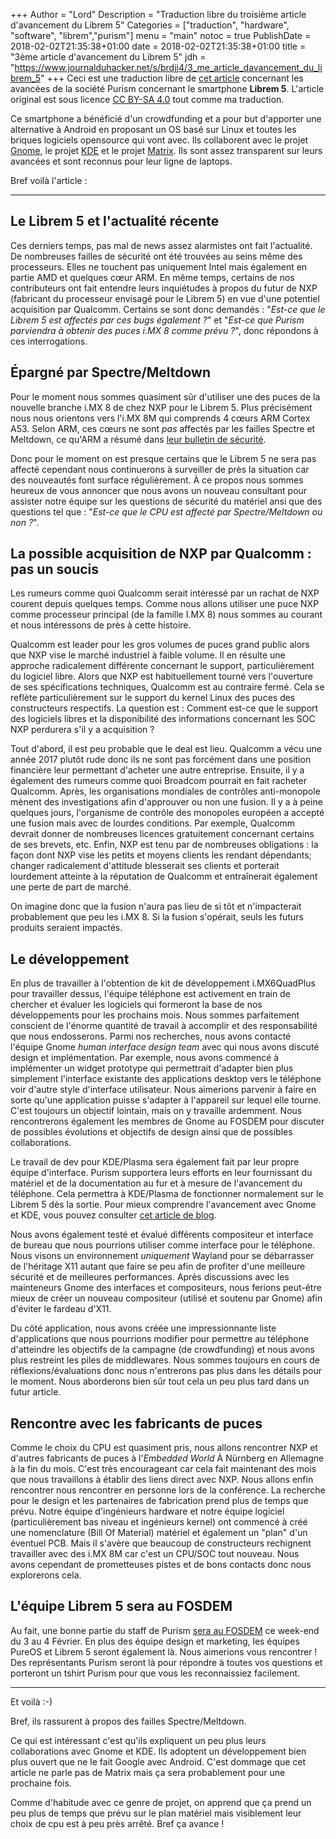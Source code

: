 +++
Author = "Lord"
Description = "Traduction libre du troisième article d'avancement du Librem 5"
Categories = ["traduction", "hardware", "software", "librem","purism"]
menu = "main"
notoc = true
PublishDate = 2018-02-02T21:35:38+01:00
date = 2018-02-02T21:35:38+01:00
title = "3ème article d'avancement du Librem 5"
jdh = "https://www.journalduhacker.net/s/brdjj4/3_me_article_davancement_du_librem_5"
+++
Ceci est une traduction libre de [cet article](https://puri.sm/posts/librem5-progress-report-3/) concernant les avancées de la société Purism concernant le smartphone **Librem 5**.
L'article original est sous licence [CC BY-SA 4.0](https://creativecommons.org/licenses/by-sa/4.0/) tout comme ma traduction.


Ce smartphone a bénéficié d'un crowdfunding et a pour but d'apporter une alternative à Android en proposant un OS basé sur Linux et toutes les briques logiciels opensource qui vont avec.
Ils collaborent avec le projet [Gnome](https://www.gnome.org), le projet [KDE](https://www.kde.org) et le projet [Matrix](https://matrix.org).
Ils sont assez transparent sur leurs avancées et sont reconnus pour leur ligne de laptops.

Bref voilà l'article :

-------

## Le Librem 5 et l'actualité récente

Ces derniers temps, pas mal de news assez alarmistes ont fait l'actualité.
De nombreuses failles de sécurité ont été trouvées au seins même des processeurs.
Elles ne touchent pas uniquement Intel mais également en partie AMD et quelques cœur ARM.
En même temps, certains de nos contributeurs ont fait entendre leurs inquiétudes à propos du futur de NXP (fabricant du processeur envisagé pour le Librem 5) en vue d'une potentiel acquisition par Qualcomm. Certains se sont donc demandés :
"*Est-ce que le Librem 5 est affectés par ces bugs également ?*" et "*Est-ce que Purism parviendra à obtenir des puces i.MX 8 comme prévu ?*", donc répondons à ces interrogations.

## Épargné par Spectre/Meltdown

Pour le moment nous sommes quasiment sûr d'utiliser une des puces de la nouvelle branche i.MX 8 de chez NXP pour le Librem 5.
Plus précisément nous nous orientons vers l'i.MX 8M qui comprends 4 cœurs ARM Cortex A53.
Selon ARM, ces cœurs ne sont *pas* affectés par les failles Spectre et Meltdown, ce qu'ARM a résumé dans [leur bulletin de sécurité](https://developer.arm.com/support/security-update).

Donc pour le moment on est presque certains que le Librem 5 ne sera pas affecté cependant nous continuerons à surveiller de près la situation car des nouveautés font surface régulièrement.
À ce propos nous sommes heureux de vous annoncer que nous avons un nouveau consultant pour assister notre équipe sur les questions de sécurité du matériel ansi que des questions tel que : "*Est-ce que le CPU est affecté par Spectre/Meltdown ou non ?*".

## La possible acquisition de NXP par Qualcomm : pas un soucis

Les rumeurs comme quoi Qualcomm serait intéressé par un rachat de NXP courent depuis quelques temps.
Comme nous allons utiliser une puce NXP comme processeur principal (de la famille I.MX 8) nous sommes au courant et nous intéressons de près à cette histoire.

Qualcomm est leader pour les gros volumes de puces grand public alors que NXP vise le marché industriel à faible volume.
Il en résulte une approche radicalement différente concernant le support, particulièrement du logiciel libre.
Alors que NXP est habituellement tourné vers l'ouverture de ses spécifications techniques, Qualcomm est au contraire fermé.
Cela se reflète particulièrement sur le support du kernel Linux des puces des constructeurs respectifs.
La question est : Comment est-ce que le support des logiciels libres et la disponibilité des informations concernant les SOC NXP perdurera s'il y a acquisition ?

Tout d'abord, il est peu probable que le deal est lieu.
Qualcomm a vécu une année 2017 plutôt rude donc ils ne sont pas forcément dans une position financière leur permettant d'acheter une autre entreprise.
Ensuite, il y a également des rumeurs comme quoi Broadcom pourrait en fait racheter Qualcomm.
Après, les organisations mondiales de contrôles anti-monopole mènent des investigations afin d'approuver ou non une fusion.
Il y a à peine quelques jours, l'organisme de contrôle des monopoles européen a accepté une fusion mais avec de lourdes conditions.
Par exemple, Qualcomm devrait donner de nombreuses licences gratuitement concernant certains de ses brevets, etc.
Enfin, NXP est tenu par de nombreuses obligations : la façon dont NXP vise les petits et moyens clients les rendant dépendants; changer radicalement d'attitude blesserait ses clients et porterait lourdement atteinte à la réputation de Qualcomm et entraînerait également une perte de part de marché.

On imagine donc que la fusion n'aura pas lieu de si tôt et n'impacterait probablement que peu les i.MX 8.
Si la fusion s'opérait, seuls les futurs produits seraient impactés.

## Le développement

En plus de travailler à l'obtention de kit de développement i.MX6QuadPlus pour travailler dessus, l'équipe téléphone est activement en train de chercher et évaluer les logiciels qui formeront la base de nos développements pour les prochains mois.
Nous sommes parfaitement conscient de l'énorme quantité de travail à accomplir et des responsabilité que nous endosserons.
Parmi nos recherches, nous avons contacté l'équipe Gnome *human interface design team* avec qui nous avons discuté design et implémentation.
Par exemple, nous avons commencé à implémenter un widget prototype qui permettrait d'adapter bien plus simplement l'interface existante des applications desktop vers le téléphone voir d'autre style d'interface utilisateur.
Nous aimerions parvenir à faire en sorte qu'une application puisse s'adapter à l'appareil sur lequel elle tourne.
C'est toujours un objectif lointain, mais on y travaille ardemment.
Nous rencontrerons également les membres de Gnome au FOSDEM pour discuter de possibles évolutions et objectifs de design ainsi que de possibles collaborations.

Le travail de dev pour KDE/Plasma sera également fait par leur propre équipe d'interface.
Purism supportera leurs efforts en leur fournissant du matériel et de la documentation au fur et à mesure de l'avancement du téléphone.
Cela permettra à KDE/Plasma de fonctionner normalement sur le Librem 5 dès la sortie.
Pour mieux comprendre l'avancement avec Gnome et KDE, vous pouvez consulter [cet article de blog](http://puri.sm/posts/gnome-and-kde-in-pureos-diversity-across-devices).

Nous avons également testé et évalué différents compositeur et interface de bureau que nous pourrions utiliser comme interface pour le téléphone.
Nous visons un environnement *uniquement* Wayland pour se débarrasser de l'héritage X11 autant que faire se peu afin de profiter d'une meilleure sécurité et de meilleures performances.
Après discussions avec les mainteneurs Gnome des interfaces et compositeurs, nous ferions peut-être mieux de créer un nouveau compositeur (utilisé et soutenu par Gnome) afin d'éviter le fardeau d'X11.

Du côté application, nous avons créée une impressionnante liste d'applications que nous pourrions modifier pour permettre au téléphone d'atteindre les objectifs de la campagne (de crowdfunding) et nous avons plus restreint les piles de middlewares.
Nous sommes toujours en cours de réflexions/évaluations donc nous n'entrerons pas plus dans les détails pour le moment.
Nous aborderons bien sûr tout cela un peu plus tard dans un futur article.

## Rencontre avec les fabricants de puces

Comme le choix du CPU est quasiment pris, nous allons rencontrer NXP et d'autres fabricants de puces à l'*Embedded World* À Nürnberg en Allemagne à la fin du mois.
C'est très encourageant car cela fait maintenant des mois que nous travaillons à établir des liens direct avec NXP.
Nous allons enfin rencontrer nous rencontrer en personne lors de la conférence.
La recherche pour le design et les partenaires de fabrication prend plus de temps que prévu.
Notre équipe d'ingénieurs hardware et notre équipe logiciel (particulièrement bas niveau et ingénieurs kernel) ont commencé à créé une nomenclature (Bill Of Material) matériel et également un "plan" d'un éventuel PCB.
Mais il s'avère que beaucoup de constructeurs rechignent travailler avec des i.MX 8M car c'est un CPU/SOC tout nouveau.
Nous avons cependant de prometteuses pistes et de bons contacts donc nous explorerons cela.

## L'équipe Librem 5 sera au FOSDEM

Au fait, une bonne partie du staff de Purism [sera au FOSDEM](https://puri.sm/posts/meet-us-at-fosdem-2018/) ce week-end du 3 au 4 Février.
En plus des équipe design et marketing, les équipes PureOS et Librem 5 seront également là.
Nous aimerions vous rencontrer !
Des représentants Purism seront là pour répondre à toutes vos questions et porteront un tshirt Purism pour que vous les reconnaissiez facilement.

----
Et voilà :-)

Bref, ils rassurent à propos des failles Spectre/Meltdown.

Ce qui est intéressant c'est qu'ils expliquent un peu plus leurs collaborations avec Gnome et KDE. Ils adoptent un développement bien plus ouvert que ne le fait Google avec Android. C'est dommage que cet article ne parle pas de Matrix mais ça sera probablement pour une prochaine fois.

Comme d'habitude avec ce genre de projet, on apprend que ça prend un peu plus de temps que prévu sur le plan matériel mais visiblement leur choix de cpu est à peu près arrêté. Bref ça avance !
